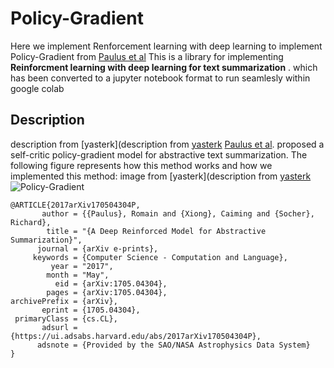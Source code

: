 # Policy-Gradient 

Here we implement Renforcement learning with deep learning to implement Policy-Gradient from [Paulus et al](https://arxiv.org/abs/1705.04304)
This is a library for implementing **Reinforcment learning with deep learning for text summarization** .
which has been converted to a jupyter notebook format to run seamlesly within google colab

## Description
description from [yasterk](description from [yasterk](https://github.com/yaserkl/RLSeq2Seq#scheduled-sampling-soft-scheduled-sampling-and-end2endbackprop) 
[Paulus et al](https://arxiv.org/abs/1705.04304). proposed a self-critic policy-gradient model for abstractive text summarization. The following figure represents how this method works and how we implemented this method:
image from [yasterk](description from [yasterk](https://github.com/yaserkl/RLSeq2Seq#scheduled-sampling-soft-scheduled-sampling-and-end2endbackprop) 
![Policy-Gradient](https://github.com/yaserkl/RLSeq2Seq/raw/master/docs/_img/selfcritic.png)

```
@ARTICLE{2017arXiv170504304P,
       author = {{Paulus}, Romain and {Xiong}, Caiming and {Socher}, Richard},
        title = "{A Deep Reinforced Model for Abstractive Summarization}",
      journal = {arXiv e-prints},
     keywords = {Computer Science - Computation and Language},
         year = "2017",
        month = "May",
          eid = {arXiv:1705.04304},
        pages = {arXiv:1705.04304},
archivePrefix = {arXiv},
       eprint = {1705.04304},
 primaryClass = {cs.CL},
       adsurl = {https://ui.adsabs.harvard.edu/abs/2017arXiv170504304P},
      adsnote = {Provided by the SAO/NASA Astrophysics Data System}
}
```





